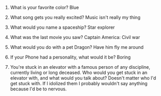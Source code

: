 1) What is your favorite color?
Blue

2) What song gets you really excited?
Music isn't really my thing

3) What would you name a spaceship?
Star explorer

4) What was the last movie you saw?
Captain America: Civil war

5) What would you do with a pet Dragon?
Have him fly me around

6) If your Phone had a personality, what would it be?
Boring

7) You're stuck in an elevator with a famous person of any discipline, currently living or long deceased. Who would you get stuck in an elevator with, and what would you talk about?
Doesn't matter who I'd get stuck with. If I idolized them I probably wouldn't say anything because I'd be to nervous.
